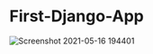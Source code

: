 # First-Django-App

![Screenshot 2021-05-16 194401](https://user-images.githubusercontent.com/81456293/118417011-4be06b80-b680-11eb-8f4a-08c3085dd1f0.png)
